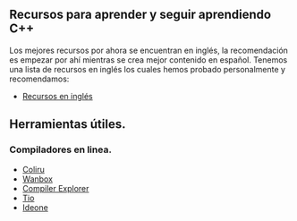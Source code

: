## Recursos para aprender y seguir aprendiendo C++

Los mejores recursos por ahora se encuentran en inglés, la recomendación es empezar por ahí mientras se crea mejor contenido en español.
Tenemos una lista de recursos en inglés los cuales hemos probado personalmente y recomendamos:

- [Recursos en inglés](English.md)

## Herramientas útiles.
### Compiladores en linea.
- [Coliru](https://coliru.stacked-crooked.com/)
- [Wanbox](https://wandbox.org/)
- [Compiler Explorer](https://godbolt.org/)
- [Tio](https://tio.run/)
- [Ideone](https://ideone.com/)


